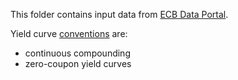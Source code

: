 This folder contains input data from [ECB Data Portal](https://data.ecb.europa.eu/).

Yield curve [conventions](https://data.ecb.europa.eu/methodology/yield-curves) are:
 - continuous compounding
 - zero-coupon yield curves
